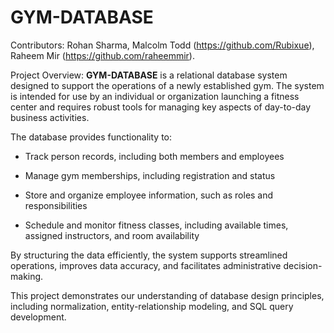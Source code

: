# GYM-DATABASE

Contributors: Rohan Sharma, Malcolm Todd (https://github.com/Rubixue), Raheem Mir (https://github.com/raheemmir).

Project Overview: 
**GYM-DATABASE** is a relational database system designed to support the operations of a newly established gym. The system is intended for use by an individual or organization launching a fitness center and requires robust tools for managing key aspects of day-to-day business activities.

The database provides functionality to:
- Track person records, including both members and employees

- Manage gym memberships, including registration and status

- Store and organize employee information, such as roles and responsibilities

- Schedule and monitor fitness classes, including available times, assigned instructors, and room availability

 By structuring the data efficiently, the system supports streamlined operations, improves data accuracy, and facilitates administrative decision-making.

This project demonstrates our understanding of database design principles, including normalization, entity-relationship modeling, and SQL query development.
